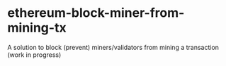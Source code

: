 # ethereum-block-miner-from-mining-tx
A solution to block (prevent) miners/validators from mining a transaction (work in progress)
